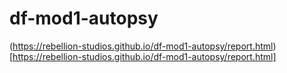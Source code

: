 # df-mod1-autopsy

(https://rebellion-studios.github.io/df-mod1-autopsy/report.html)[https://rebellion-studios.github.io/df-mod1-autopsy/report.html]
